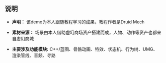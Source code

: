## 说明  

* __声明：__ 该demo为本人跟随教程学习的成果，教程作者是Druid Mech
  
* __素材来源：__ 场景由本人借助虚幻商场资产搭建而成，人物、动作等资产也都来自虚幻商城

* __主要涉及功能模块:__ C++/蓝图、骨骼动画、特效、状态机、行为树、UMG、渲染管线、音频、寻路
